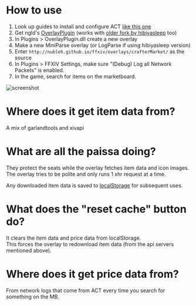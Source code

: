 # How to use

1. Look up guides to install and configure ACT [like this one](https://gist.github.com/TomRichter/e044a3dff5c50024cf514ffb20a201a9)
2. Get ngld's [OverlayPlugin](https://github.com/ngld/OverlayPlugin) (works with [older fork by hibiyasleep](https://github.com/hibiyasleep/OverlayPlugin/) too)
3. In Plugins > OverlayPlugin.dll create a new overlay
4. Make a new MiniParse overlay (or LogParse if using hibiyasleep version)
5. Enter `http://nubleh.github.io/ffxiv/overlays/crafterMarket/` as the source
6. In Plugins > FFXIV Settings, make sure "(Debug) Log all Network Packets" is enabled.
7. In the game, search for items on the marketboard.



![screenshot](https://cdn.discordapp.com/attachments/593732629828861953/655578075769339915/unknown.png)

# Where does it get item data from?

A mix of garlandtools and xivapi

# What are all the paissa doing?

They protect the seats while the overlay fetches item data and icon images.  
The overlay tries to be polite and only runs 1 xhr request at a time.

Any downloaded item data is saved to [localStorage](https://developer.mozilla.org/en-US/docs/Web/API/Window/localStorage) for subsequent uses.

# What does the "reset cache" button do?

It clears the item data and price data from localStorage.  
This forces the overlay to redownload item data (from the api servers mentioned above).

# Where does it get price data from?

From network logs that come from ACT every time you search for something on the MB.
